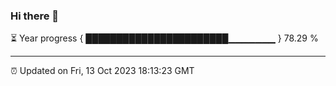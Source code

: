 ### Hi there 👋

⏳ Year progress { ███████████████████████▁▁▁▁▁▁▁ } 78.29 %

---

⏰ Updated on Fri, 13 Oct 2023 18:13:23 GMT
